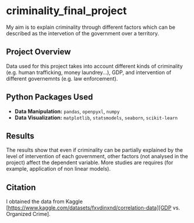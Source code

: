 # criminality_final_project
My aim is to explain criminality through different factors which can be described as the intervetion of the government over a territory. 

## Project Overview

Data used for this project takes into account different kinds of criminality (e.g. human trafficking, money laundrey...), GDP, and intervention of different governemnts (e.g. law enforcement).  

## Python Packages Used

- **Data Manipulation:** `pandas`, `openpyxl`, `numpy` 
- **Data Visualization:** `matplotlib`, `statsmodels`, `seaborn`, `scikit-learn`

## Results 
The results show that even if criminality can be partially explained by the level of intervention of each government, other factors (not analysed in the project) affect the dependent variable. 
More studies are requires (for example, application of non linear models). 

## Citation 
I obtained the data from Kaggle [https://www.kaggle.com/datasets/fxvdinxnd/correlation-data][GDP vs. Organized Crime].
